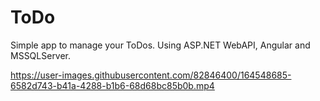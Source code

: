 # ToDo
Simple app to manage your ToDos.
Using ASP.NET WebAPI, Angular and MSSQLServer.


https://user-images.githubusercontent.com/82846400/164548685-6582d743-b41a-4288-b1b6-68d68bc85b0b.mp4

